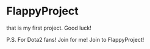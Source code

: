 # FlappyProject
that is my first project. Good luck!

P.S. For Dota2 fans! Join for me! Join to FlappyProject!

